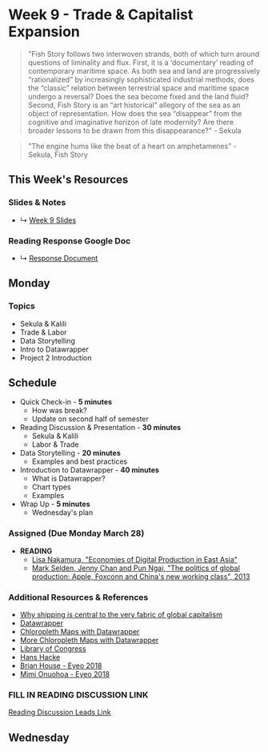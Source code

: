 



# Week 9 - Trade & Capitalist Expansion

> "Fish Story follows two interwoven strands, both of which turn around questions of liminality and flux. First, it is a ‘documentary’ reading of contemporary maritime space. As both sea and land are progressively “rationalized” by increasingly sophisticated industrial methods, does the “classic” relation between terrestrial space and maritime space undergo a reversal? Does the sea become fixed and the land fluid? Second, Fish Story is an “art historical” allegory of the sea as an object of representation. How does the sea “disappear” from the cognitive and imaginative horizon of late modernity? Are there broader lessons to be drawn from this disappearance?" - Sekula

> "The engine hums like the beat of a heart on amphetamenes" - Sekula, Fish Story
## This Week's Resources

### Slides & Notes 
* ↳ [Week 9 Slides](https://docs.google.com/presentation/d/1QCVzVbZqXLmrr0aNr5a5tRCz3mSPjgo4mj51XRmYFCs/edit?usp=sharing)
### Reading Response Google Doc
* ↳ [Response Document](https://docs.google.com/document/d/1bxzCl3ThtCbmegrYSj1Lctun7QHKK8tJAIiMKBz1zeQ/edit)

## Monday

### Topics
* Sekula & Kalili
* Trade & Labor
* Data Storytelling
* Intro to Datawrapper
* Project 2 Introduction


## Schedule
* Quick Check-in - __5 minutes__
    * How was break?
    * Update on second half of semester
* Reading Discussion & Presentation - __30 minutes__
    * Sekula & Kalili
    * Labor & Trade
* Data Storytelling - __20 minutes__
    * Examples and best practices    
* Introduction to Datawrapper - __40 minutes__
    * What is Datawrapper?
    * Chart types
    * Examples
* Wrap Up -  __5 minutes__
    * Wednesday's plan

### Assigned (**Due Monday March 28**)

* **READING**
    * [Lisa Nakamura, "Economies of Digital Production in East Asia"](http://static1.1.sqspcdn.com/static/f/707453/11409674/1301102745057/Media-Fields-2-Nakamura.pdf?token=XCUcazisBv2ZLAhbvcr58wwJJek%3D)
    * [Mark Selden, Jenny Chan and Pun Ngai, "The politics of global production: Apple, Foxconn and China's new working class", 2013](https://apjjf.org/2013/11/32/Mark-Selden/3981/article.html)


### Additional Resources & References
* [Why shipping is central to the very fabric of global capitalism](https://www.youtube.com/watch?v=NrT9i4GS3fg)
* [Datawrapper](https://www.datawrapper.de/)
* [Chloropleth Maps with Datawrapper](https://blog.datawrapper.de/choroplethmaps/)
* [More Chloropleth Maps with Datawrapper](https://blog.datawrapper.de/weekly-chart-europegrowth/)
* [Library of Congress](https://www.loc.gov/)
* [Hans Hacke](https://www.hanshack.com/)
* [Brian House - Eyeo 2018](https://vimeo.com/287093394)
* [Mimi Onuohoa - Eyeo 2018](https://vimeo.com/233011125)



### FILL IN READING DISCUSSION LINK
[Reading Discussion Leads Link](https://docs.google.com/document/d/1d5Kb8JhbkFiacYGjqji7o50tJWt6qNGsCsJCJteMim8/edit#heading=h.ivwjwbisj5h0)
## Wednesday
<!-- 
### Topics
* Datawrapper Studio
* Project 2 working session

## Schedule
* Quick Check-in - __5 minutes__
    * Any questions from Monday?
* Datawrapper Studio - __60 minutes__
* Project 2 working session - __30 minutes__
* Wrap up - __5 minutes__
 


### Studio Links
* ↳ [Week 9 Studio](../tutorials_guides/exercises/week_09_studio.md)

### Additional Resources & References -->
